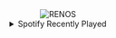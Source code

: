 <div align="center">
<picture>
    <source media="(prefers-color-scheme: dark)" srcset="https://i.ibb.co/c37LGg6/output-gif.gif">
    <source media="(prefers-color-scheme: light)" srcset="https://i.ibb.co/c37LGg6/output-gif.gif">
    <img alt="RENOS" src="https://i.ibb.co/c37LGg6/output-gif.gif">
</picture>
<details>
<summary>Spotify Recently Played</summary>
<img src="https://spotify-recently-played-readme.vercel.app/api?user=31d6d6zerc5ct6kck32na2ozsqf4&unique=1&width=400" alt="Spotify" />
</details>
</div>

<!-- Image deletion URL: https://ibb.co/QQ1d2bP/bbef05f73f9014b689f42ff2c1edd867 -->